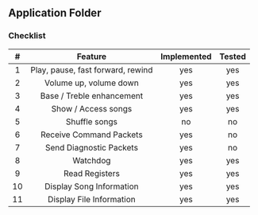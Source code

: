 ## Application Folder

### Checklist

| #  | Feature                           | Implemented | Tested |
|:--:|:---------------------------------:|:-----------:|:------:|
| 1  | Play, pause, fast forward, rewind |  yes        |   yes  |
| 2  | Volume up, volume down            |  yes        |   yes  |
| 3  | Base / Treble enhancement         |  yes        |   yes  |
| 4  | Show / Access songs               |  yes        |   yes  |
| 5  | Shuffle songs                     |  no         |   no   |
| 6  | Receive Command Packets           |  yes        |   no   |
| 7  | Send Diagnostic Packets           |  yes        |   no   |
| 8  | Watchdog                          |  yes        |   yes  |
| 9  | Read Registers                    |  yes        |   yes  |
| 10 | Display Song Information          |  yes        |   yes  |
| 11 | Display File Information          |  yes        |   yes  |
